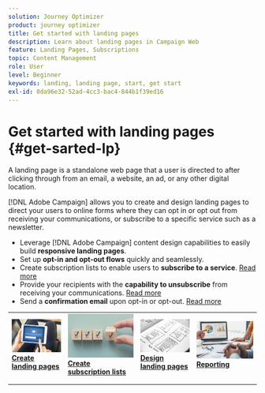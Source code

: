 ```yaml
---
solution: Journey Optimizer
product: journey optimizer
title: Get started with landing pages
description: Learn about landing pages in Campaign Web
feature: Landing Pages, Subscriptions
topic: Content Management
role: User
level: Beginner
keywords: landing, landing page, start, get start
exl-id: 0da96e32-52ad-4cc3-bac4-844b1f39ed16
---
```

# Get started with landing pages {#get-sarted-lp}

A landing page is a standalone web page that a user is directed to after clicking through from an email, a website, an ad, or any other digital location.

[!DNL Adobe Campaign] allows you to create and design landing pages to direct your users to online forms where they can opt in or opt out from receiving your communications, or subscribe to a specific service such as a newsletter.

* Leverage [!DNL Adobe Campaign] content design capabilities to easily build **responsive landing pages**.
* Set up **opt-in and opt-out flows** quickly and seamlessly.
* Create subscription lists to enable users to **subscribe to a service**. [Read more](lp-use-cases.md#subscription-to-a-service)
* Provide your recipients with the **capability to unsubscribe** from receiving your communications. [Read more](lp-use-cases.md#opt-out)
* Send a **confirmation email** upon opt-in or opt-out. [Read more](lp-use-cases.md#send-confirmation-email)

<table style="table-layout:fixed"><tr style="border: 0;">
<td>
<a href="create-lp.md">
<img alt="Lead" src="../assets/do-not-localize/lp-subscription.jpeg">
</a>
<div><a href="create-lp.md"><strong>Create landing pages</strong>
</div>
<p>
</td>
<td>
<a href="subscription-list.md">
<img alt="Infrequent" src="../assets/do-not-localize/lp-list.jpg">
</a>
<div>
<a href="subscription-list.md"><strong>Create subscription lists</strong></a>
</div>
<p></td>
<td>
<a href="design-lp.md">
<img alt="Validation" src="../assets/do-not-localize/lp-design.jpg">
</a>
<div>
<a href="design-lp.md"><strong>Design landing pages</strong></a>
</div>
<p>
</td>
<td>
<a href="../reports/lp-report-live.md">
<img alt="Validation" src="../assets/do-not-localize/lp-reporting.jpg">
</a>
<div>
<a href="../reports/lp-report-live.md"><strong>Reporting</strong></a>
</div>
<p>
</td>
</tr></table>
